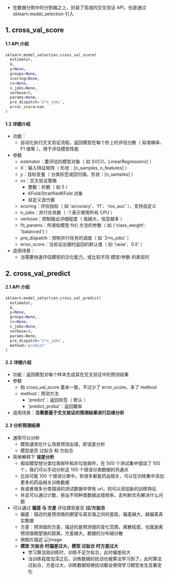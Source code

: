 - 在数据分割中的分割器之上，封装了现成的交叉验证 API，也是通过 sklearn.model_selection 引入

## 1. cross_val_score

#### 1.1 API 介绍

```python
sklearn.model_selection.cross_val_score(
  estimator,
  X,
  y=None,
  groups=None,
  scoring=None,
  cv=None,
  n_jobs=None,
  verbose=0,
  params=None,
  pre_dispatch='2*n_jobs',
  error_score=nan
)
```

#### 1.2 详细介绍

- 功能：
  - 自动化执行交叉验证流程，返回模型在每个折上的评估分数（ 如准确率、F1 值等 ），用于评估模型性能
- 参数
  - estimator：要评估的模型对象（ 如 SVC()、LinearRegression() ）
  - X：输入特征矩阵（ 形状：[n_samples, n_features] ）
  - y：目标变量（ 分类标签或回归值，形状：[n_samples] ）
  - cv：交叉验证策略
    - 整数：折数（ 如 5 ）
    - KFold/StratifiedKFold 对象
    - 自定义迭代器
  - scoring：评估指标（ 如 'accuracy'、'f1'、'roc_auc' ），支持自定义
  - n_jobs：并行任务数（ -1 表示使用所有 CPU ）
  - verbose：控制输出详细程度（ 值越大，信息越多 ）
  - fit_params：传递给模型 fit() 方法的参数（ 如 {'class_weight': 'balanced'} ）
  - pre_dispatch：控制并行任务的调度（ 如 '2\*n_jobs' ）
  - error_score：当验证出错时返回的默认值（ 如 'raise'、0.5' ）
- 适用场景：
  - 当需要快速评估模型的泛化能力，或比较不同 模型/参数 的表现时

## 2. cross_val_predict

#### 2.1 API 介绍

```python
sklearn.model_selection.cross_val_predict(
  estimator,
  X,
  y=None,
  groups=None,
  cv=None,
  n_jobs=None,
  verbose=0,
  params=None,
  pre_dispatch='2*n_jobs',
  method='predict'
)
```

#### 2.2 详细介绍

- 功能：返回模型对每个样本生成其在交叉验证中的预测结果
- 参数
  - 和 cross_val_score 基本一致，不过少了 error_score，多了 method
  - method：预测方法
    - 'predict'：返回标签（ 默认 ）
    - 'predict_proba'：返回概率
- 适用场景：**当需要基于交叉验证的预测结果进行后续分析**

#### 2.3 分析预测结果

- 通常可以分析
  - 模型通常在什么场景预测出错，即误差分析
  - 模型是否 过拟合 和 欠拟合
- 简单解释下 **误差分析**
  - 假如模型想分类垃圾邮件和非垃圾邮件，在 500 个测试集中错误了 100 个，我们可以手动分析这 100 个错误分类数据的共通点
  - 比如可能 100 个错误分类中，有很多都是药品相关，可以在训练集中添加更多的药品相关训练数据
  - 有或者很多分类错误的测试数据中带有 url，则可以添加新的训练特征
  - 并且可以通过计数，排出不同种类数据出错频率，去判断优先解决什么问题
- 可以通过 **偏差 与 方差** 评估模型是否 **过/欠拟合**
  - 偏差：描述的是预测值的期望与真实值之间的差距，偏差越大，越偏离真实数据
  - 方差：预测值的方差，描述的是预测值的变化范围，离散程度，也就是离预测值期望值的距离，方差越大，数据的分布越分散
  - 用图片描述
    ![image](https://github.com/jianyi-gronk/jianyi-gronk/assets/95062803/658b9f27-b58d-4ec8-bef9-5b8c3a334c8e)
  - **模型 欠拟合 时偏差过大，模型 过拟合 时方差过大**
    - 学习算法刚训练时，训练不足欠拟合，此时偏差较大
    - 当训练程度加深之后，训练数据的扰动也被算法学习到了，此时算法过拟合，方差过大，训练数据轻微扰动都会使得学习模型发生显著变化